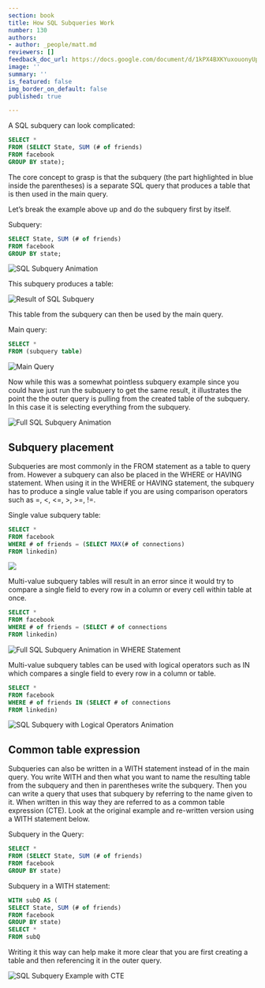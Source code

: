 ```yaml
---
section: book
title: How SQL Subqueries Work
number: 130
authors:
- author: _people/matt.md
reviewers: []
feedback_doc_url: https://docs.google.com/document/d/1kPX4BXKYuxouonyUpYlCItWCLrtH86mfV2YHj1u0ovw/edit?usp=sharing
image: ''
summary: ''
is_featured: false
img_border_on_default: false
published: true

---
```

A SQL subquery can look complicated:

```sql
SELECT *
FROM (SELECT State, SUM (# of friends)
FROM facebook
GROUP BY state);
```

The core concept to grasp is that the subquery (the part highlighted in blue inside the parentheses) is a separate SQL query that produces a table that is then used in the main query.

Let’s break the example above up and do the subquery first by itself.

Subquery:

```sql
SELECT State, SUM (# of friends)
FROM facebook
GROUP BY state;
```

![SQL Subquery Animation](/assets/images/how-to-teach-people-sql/subqueries/subqueries_1.gif)

This subquery produces a table:

![Result of SQL Subquery](/assets/images/how-to-teach-people-sql/subqueries/subqueries_2.png)

This table from the subquery can then be used by the main query.

Main query:

```sql
SELECT *
FROM (subquery table)
```

![Main Query](/assets/images/how-to-teach-people-sql/subqueries/subqueries_3.png)

Now while this was a somewhat pointless subquery example since you could have just run the subquery to get the same result, it illustrates the point the the outer query is pulling from the created table of the subquery. In this case it is selecting everything from the subquery.

![Full SQL Subquery Animation](/assets/images/how-to-teach-people-sql/subqueries/subqueries_4.gif)

## **Subquery placement**

Subqueries are most commonly in the FROM statement as a table to query from. However a subquery can also be placed in the WHERE or HAVING statement. When using it in the WHERE or HAVING statement, the subquery has to produce a single value table if you are using comparison operators such as =, <, <=, >, >=, !=.

Single value subquery table:

```sql
SELECT *
FROM facebook
WHERE # of friends = (SELECT MAX(# of connections)
FROM linkedin)
```

![](/assets/images/how-to-teach-people-sql/subqueries/subqueries_5.gif)

Multi-value subquery tables will result in an error since it would try to compare a single field to every row in a column or every cell within table at once.
```sql
SELECT *
FROM facebook
WHERE # of friends = (SELECT # of connections
FROM linkedin)
```

![Full SQL Subquery Animation in WHERE Statement](/assets/images/how-to-teach-people-sql/subqueries/subqueries_6.gif)

Multi-value subquery tables can be used with logical operators such as IN which compares a single field to every row in a column or table.

```sql
SELECT *
FROM facebook
WHERE # of friends IN (SELECT # of connections
FROM linkedin)
```

![SQL Subquery with Logical Operators Animation](/assets/images/how-to-teach-people-sql/subqueries/subqueries_7.gif)

## **Common table expression**

Subqueries can also be written in a WITH statement instead of in the main query. You write WITH and then what you want to name the resulting table from the subquery and then in parentheses write the subquery. Then you can write a query that uses that subquery by referring to the name given to it. When written in this way they are referred to as a common table expression (CTE). Look at the original example and re-written version using a WITH statement below.

Subquery in the Query:

```sql
SELECT *
FROM (SELECT State, SUM (# of friends)
FROM facebook
GROUP BY state)
```

Subquery in a WITH statement:

```sql
WITH subQ AS (
SELECT State, SUM (# of friends)
FROM facebook
GROUP BY state)
SELECT *
FROM subQ
```

Writing it this way can help make it more clear that you are first creating a table and then referencing it in the outer query.

![SQL Subquery Example with CTE ](/assets/images/how-to-teach-people-sql/subqueries/subqueries_8.gif)
